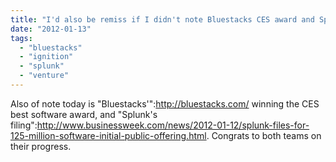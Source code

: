 ```yaml
---
title: "I'd also be remiss if I didn't note Bluestacks CES award and Splunk filing today"
date: "2012-01-13"
tags: 
  - "bluestacks"
  - "ignition"
  - "splunk"
  - "venture"
---
```


Also of note today is "Bluestacks'":http://bluestacks.com/ winning the CES best software award, and "Splunk's filing":http://www.businessweek.com/news/2012-01-12/splunk-files-for-125-million-software-initial-public-offering.html. Congrats to both teams on their progress.
